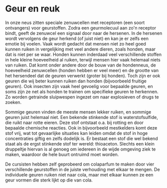 # Geur en reuk
In onze neus zitten speciale zenuwcellen met receptoren (een soort ontvangers) voor geurstoffen. Zodra een geurmolecuul aan zo'n receptor bindt, geeft de zenuwcel een signaal door naar de hersenen. In de hersenen wordt vervolgens de geur herkend (of juist niet) en kan je er zelfs een emotie bij voelen. Vaak wordt gedacht dat mensen niet zo heel goed kunnen ruiken in vergelijking met veel andere dieren, zoals honden, maar dat is niet per se waar. Honden kunnen inderdaad veel verschillende stoffen in hele kleine hoeveelheid al ruiken, terwijl mensen hier vaak helemaal niets van ruiken. Dat komt onder andere door de bouw van de hondenneus, de hoeveelheid zenuwcellen (honden hebben er veel meer) en de grootte van het hersendeel dat de geuren verwerkt (groter bij honden). Toch zijn er ook geuren die wij beter kunnen ruiken dan honden (bijvoorbeeld fruitige geuren). Ook insecten zijn vaak heel gevoelig voor bepaalde geuren, en soms zijn ze net als honden te trainen om specifieke geuren te herkennen. Zo worden getrainde sluipwespen ingezet om naar explosieven of drugs te zoeken.

Sommige geuren vinden de meeste mensen lekker ruiken, en sommige geuren juist helemaal niet. Een bekende stinkende stof is waterstofsulfide, die ruikt naar rotte eieren. Deze stof ontstaat o.a. bij rotting en door bepaalde chemische reacties. Ook in bijvoorbeeld mestkelders komt deze stof vrij, wat tot gevaarlijke situaties kan leiden omdat de stof in hoge concentraties giftig en zelfs dodelijk is. Er bestaat een stof die wel bekend staat als de ergst stinkende stof ter wereld: thioaceton. Slechts een klein druppeltje hiervan is al genoeg om iedereen in de wijde omgeving ziek te maken, waardoor de hele buurt ontruimd moet worden.

De cursisten hebben zelf geprobeerd om colaparfum te maken door vier verschillende geurstoffen in de juiste verhouding met elkaar te mengen. De individuele geuren ruiken niet naar cola, maar met elkaar kunnen ze een geur vormen die sterk lijkt op die van cola.
